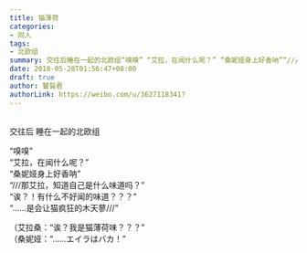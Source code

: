 ```yaml
---
title: 猫薄荷
categories:
- 同人
tags: 
- 北欧组 
summary: 交往后睡在一起的北欧组“嗅嗅” “艾拉，在闻什么呢？” “桑妮娅身上好香呐”“///那艾拉，知道自己是什么味道吗？”“诶？！有什么不好闻的味道...
date: 2018-05-28T01:56:47+08:00
draft: true
author: 饕餮君
authorLink: https://weibo.com/u/3627118341?
---
```



​    
交往后
睡在一起的北欧组

“嗅嗅”  
“艾拉，在闻什么呢？”  
“桑妮娅身上好香呐”  
“///那艾拉，知道自己是什么味道吗？”  
“诶？！有什么不好闻的味道？？？”  
“……是会让猫疯狂的木天蓼///”  

（艾拉桑：“诶？我是猫薄荷味？？？”  
（桑妮娅：“……エイラはバカ！”

